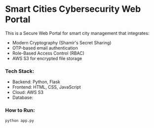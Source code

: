 # Smart Cities Cybersecurity Web Portal

This is a Secure Web Portal for smart city management that integrates:
  - Modern Cryptography (Shamir's Secret Sharing)
  - OTP-based email authentication
  - Role-Based Access Control (RBAC)
  - AWS S3 for encrypted file storage

### Tech Stack:
  - Backend: Python, Flask
  - Frontend: HTML, CSS, JavaScript
  - Cloud: AWS S3
  - Database:

### How to Run:
```bash
python app.py
